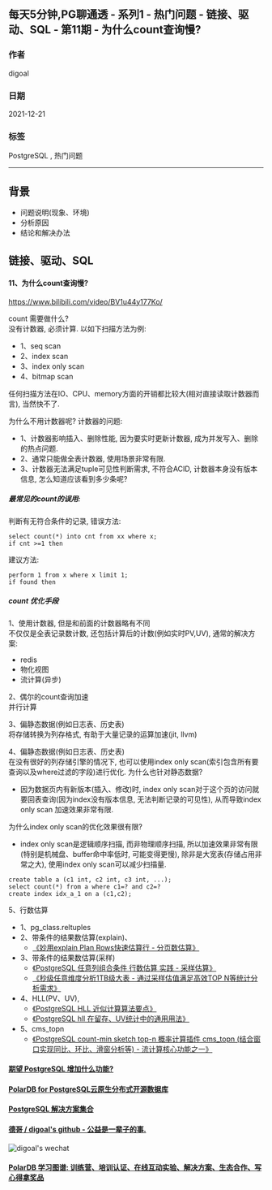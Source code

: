 ## 每天5分钟,PG聊通透 - 系列1 - 热门问题 - 链接、驱动、SQL - 第11期 - 为什么count查询慢?  
                              
### 作者                              
digoal                              
                              
### 日期                              
2021-12-21                            
                              
### 标签                           
PostgreSQL , 热门问题           
                            
----                            
                            
## 背景         
- 问题说明(现象、环境)  
- 分析原因  
- 结论和解决办法  
      
## 链接、驱动、SQL       
      
#### 11、为什么count查询慢?     
https://www.bilibili.com/video/BV1u44y177Ko/   
  
count 需要做什么?    
没有计数器, 必须计算. 以如下扫描方法为例:    
- 1、seq scan  
- 2、index scan  
- 3、index only scan  
- 4、bitmap scan  
  
任何扫描方法在IO、CPU、memory方面的开销都比较大(相对直接读取计数器而言), 当然快不了.    
  
为什么不用计数器呢? 计数器的问题:   
- 1、计数器影响插入、删除性能, 因为要实时更新计数器, 成为并发写入、删除的热点问题.   
- 2、通常只能做全表计数器, 使用场景非常有限.   
- 3、计数器无法满足tuple可见性判断需求, 不符合ACID, 计数器本身没有版本信息, 怎么知道应该看到多少条呢?    
  
##### 最常见的count的误用:   
判断有无符合条件的记录, 错误方法:  
```  
select count(*) into cnt from xx where x;  
if cnt >=1 then  
```  
  
建议方法:  
  
```  
perform 1 from x where x limit 1;  
if found then  
```  
  
##### count 优化手段  
1、使用计数器, 但是和前面的计数器略有不同  
不仅仅是全表记录数计数, 还包括计算后的计数(例如实时PV,UV), 通常的解决方案:  
- redis  
- 物化视图  
- 流计算(异步)  
  
2、偶尔的count查询加速  
并行计算  
  
3、偏静态数据(例如日志表、历史表)   
将存储转换为列存格式, 有助于大量记录的运算加速(jit, llvm)   
  
4、偏静态数据(例如日志表、历史表)   
在没有很好的列存储引擎的情况下, 也可以使用index only scan(索引包含所有要查询以及where过滤的字段)进行优化. 为什么也针对静态数据?   
- 因为数据页内有新版本(插入、修改)时, index only scan对于这个页的访问就要回表查询(因为index没有版本信息, 无法判断记录的可见性), 从而导致index only scan 加速效果非常有限.   
    
为什么index only scan的优化效果很有限?    
- index only scan是逻辑顺序扫描, 而非物理顺序扫描, 所以加速效果非常有限(特别是机械盘、buffer命中率低时, 可能变得更慢), 除非是大宽表(存储占用非常之大), 使用index only scan可以减少扫描量.   
```  
create table a (c1 int, c2 int, c3 int, ...);   
select count(*) from a where c1=? and c2=?   
create index idx_a_1 on a (c1,c2);  
```  
  
5、行数估算  
- 1、pg_class.reltuples  
- 2、带条件的结果数估算(explain)、  
    - [《妙用explain Plan Rows快速估算行 - 分页数估算》](../201509/20150919_02.md)    
- 3、带条件的结果数估算(采样)  
    - [《PostgreSQL 任意列组合条件 行数估算 实践 - 采样估算》](../201804/20180403_03.md)    
    - [《秒级任意维度分析1TB级大表 - 通过采样估值满足高效TOP N等统计分析需求》](../201709/20170911_02.md)    
- 4、HLL(PV、UV),   
    - [《PostgreSQL HLL 近似计算算法要点》](../202010/20201011_02.md)    
    - [《PostgreSQL hll 在留存、UV统计中的通用用法》](../202006/20200610_01.md)    
- 5、cms_topn   
    - [《PostgreSQL count-min sketch top-n 概率计算插件 cms_topn (结合窗口实现同比、环比、滑窗分析等) - 流计算核心功能之一》](../201803/20180301_03.md)    
  
  
  
#### [期望 PostgreSQL 增加什么功能?](https://github.com/digoal/blog/issues/76 "269ac3d1c492e938c0191101c7238216")
  
  
#### [PolarDB for PostgreSQL云原生分布式开源数据库](https://github.com/ApsaraDB/PolarDB-for-PostgreSQL "57258f76c37864c6e6d23383d05714ea")
  
  
#### [PostgreSQL 解决方案集合](https://yq.aliyun.com/topic/118 "40cff096e9ed7122c512b35d8561d9c8")
  
  
#### [德哥 / digoal's github - 公益是一辈子的事.](https://github.com/digoal/blog/blob/master/README.md "22709685feb7cab07d30f30387f0a9ae")
  
  
![digoal's wechat](../pic/digoal_weixin.jpg "f7ad92eeba24523fd47a6e1a0e691b59")
  
  
#### [PolarDB 学习图谱: 训练营、培训认证、在线互动实验、解决方案、生态合作、写心得拿奖品](https://www.aliyun.com/database/openpolardb/activity "8642f60e04ed0c814bf9cb9677976bd4")
  
